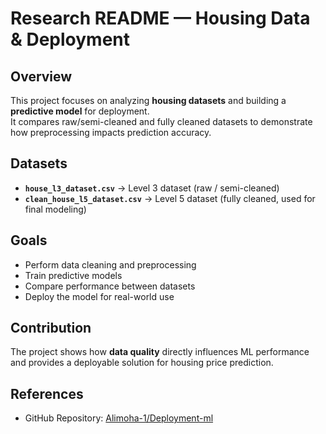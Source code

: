 # Research README — Housing Data & Deployment

## Overview  
This project focuses on analyzing **housing datasets** and building a **predictive model** for deployment.  
It compares raw/semi-cleaned and fully cleaned datasets to demonstrate how preprocessing impacts prediction accuracy.

## Datasets  
- **`house_l3_dataset.csv`** → Level 3 dataset (raw / semi-cleaned)  
- **`clean_house_l5_dataset.csv`** → Level 5 dataset (fully cleaned, used for final modeling)  

## Goals  
- Perform data cleaning and preprocessing  
- Train predictive models  
- Compare performance between datasets  
- Deploy the model for real-world use  

## Contribution  
The project shows how **data quality** directly influences ML performance and provides a deployable solution for housing price prediction.

## References  
- GitHub Repository: [Alimoha-1/Deployment-ml](https://github.com/Alimoha-1/Deployment-ml)  
